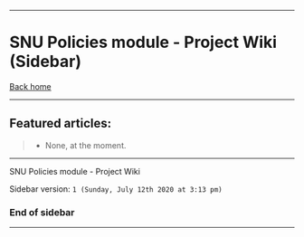 
***

# SNU Policies module - Project Wiki (Sidebar)

[Back home](https://github.com/seanpm2001/SNU_Policies/wiki/)

***

## Featured articles:

> * None, at the moment.

***

SNU Policies module - Project Wiki

Sidebar version: `1 (Sunday, July 12th 2020 at 3:13 pm)`

### End of sidebar

***
